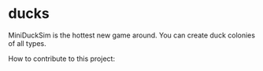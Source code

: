 # ducks
MiniDuckSim is the hottest new game around. You can create duck colonies of all types. 



How to contribute to this project:


